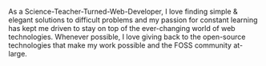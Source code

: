 As a Science-Teacher-Turned-Web-Developer, I love finding simple & elegant solutions to difficult problems and my passion for constant learning has kept me driven to stay on top of the ever-changing world of web technologies. Whenever possible, I love giving back to the open-source technologies that make my work possible and the FOSS community at-large. 

